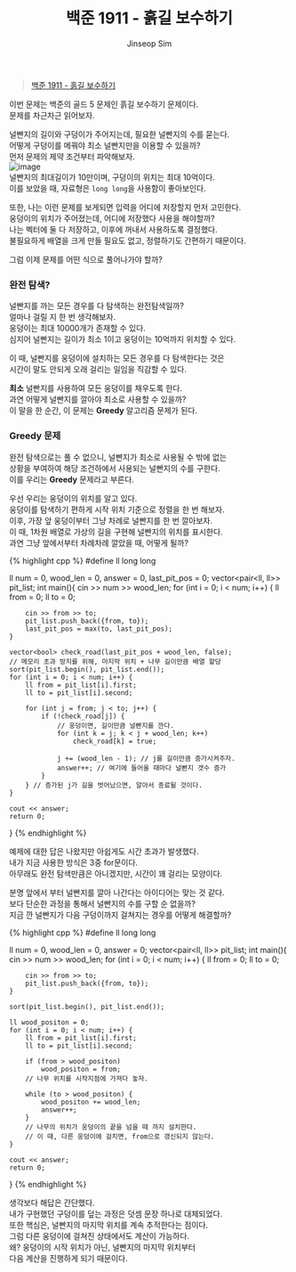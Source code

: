 ﻿---
layout: post
title: "백준 1911 - 흙길 보수하기"
categories: Baekjoon
tags: [cpp]
author:
  - Jinseop Sim
---
> [백준 1911 - 흙길 보수하기](https://www.acmicpc.net/problem/1911)  

이번 문제는 백준의 골드 5 문제인 흙길 보수하기 문제이다.  
문제를 차근차근 읽어보자.  

널빤지의 길이와 구덩이가 주어지는데, 필요한 널빤지의 수를 묻는다.  
어떻게 구덩이를 메꿔야 최소 널빤지만을 이용할 수 있을까?  
먼저 문제의 제약 조건부터 파악해보자.  
![image](https://github.com/Jinseop-Sim/Jinseop-Sim.github.io/assets/71700079/3e87dc91-ee31-4f4b-8cfa-abe7b72c0859)  
널빤지의 최대길이가 10만이며, 구덩이의 위치는 최대 10억이다.  
이를 보았을 때, 자료형은 ```long long```을 사용함이 좋아보인다.  

또한, 나는 이런 문제를 보게되면 입력을 어디에 저장할지 먼저 고민한다.  
웅덩이의 위치가 주어졌는데, 어디에 저장했다 사용을 해야할까?  
나는 벡터에 둘 다 저장하고, 이후에 꺼내서 사용하도록 결정했다.  
불필요하게 배열을 크게 만들 필요도 없고, 정렬하기도 간편하기 때문이다.  

그럼 이제 문제를 어떤 식으로 풀어나가야 할까?  

### 완전 탐색?
널빤지를 까는 모든 경우를 다 탐색하는 완전탐색일까?  
얼마나 걸릴 지 한 번 생각해보자.  
웅덩이는 최대 10000개가 존재할 수 있다.  
심지어 널빤지는 길이가 최소 1이고 웅덩이는 10억까지 위치할 수 있다.  

이 때, 널빤지를 웅덩이에 설치하는 모든 경우를 다 탐색한다는 것은  
시간이 말도 안되게 오래 걸리는 일임을 직감할 수 있다.  

__최소__ 널빤지를 사용하여 모든 웅덩이를 채우도록 한다.  
과연 어떻게 널빤지를 깔아야 최소로 사용할 수 있을까?  
이 말을 한 순간, 이 문제는 __Greedy__ 알고리즘 문제가 된다.  

### Greedy 문제
완전 탐색으로는 풀 수 없으니, 널빤지가 최소로 사용될 수 밖에 없는  
상황을 부여하여 해당 조건하에서 사용되는 널빤지의 수를 구한다.  
이를 우리는 __Greedy__ 문제라고 부른다.  

우선 우리는 웅덩이의 위치를 알고 있다.  
웅덩이를 탐색하기 편하게 시작 위치 기준으로 정렬을 한 번 해보자.  
이후, 가장 앞 웅덩이부터 그냥 차례로 널빤지를 한 번 깔아보자.  
이 때, 1차원 배열로 가상의 길을 구현해 널빤지의 위치를 표시한다.  
과연 그냥 앞에서부터 차례차례 깔았을 때, 어떻게 될까?  

{% highlight cpp %}
#define ll long long

ll num = 0, wood_len = 0, answer = 0, last_pit_pos = 0;
vector<pair<ll, ll>> pit_list;
int main(){
    cin >> num >> wood_len;
    for (int i = 0; i < num; i++) {
        ll from = 0;
        ll to = 0;

        cin >> from >> to;
        pit_list.push_back({from, to});
        last_pit_pos = max(to, last_pit_pos);
    }

    vector<bool> check_road(last_pit_pos + wood_len, false);
    // 메모리 초과 방지를 위해, 마지막 위치 + 나무 길이만큼 배열 할당
    sort(pit_list.begin(), pit_list.end());
    for (int i = 0; i < num; i++) {
        ll from = pit_list[i].first;
        ll to = pit_list[i].second;

        for (int j = from; j < to; j++) {
            if (!check_road[j]) {
                // 웅덩이면, 길이만큼 널빤지를 깐다.
                for (int k = j; k < j + wood_len; k++)
                    check_road[k] = true;

                j += (wood_len - 1); // j를 길이만큼 증가시켜주자.
                answer++; // 여기에 들어올 때마다 널빤지 갯수 증가
            }
        } // 증가된 j가 길을 벗어났으면, 알아서 종료될 것이다.
    }

    cout << answer;
    return 0;
}
{% endhighlight %}

예제에 대한 답은 나왔지만 아쉽게도 시간 초과가 발생했다.  
내가 지금 사용한 방식은 3중 for문이다.  
아무래도 완전 탐색만큼은 아니겠지만, 시간이 꽤 걸리는 모양이다.  

분명 앞에서 부터 널빤지를 깔아 나간다는 아이디어는 맞는 것 같다.  
보다 단순한 과정을 통해서 널빤지의 수를 구할 순 없을까?  
지금 깐 널빤지가 다음 구덩이까지 걸쳐지는 경우를 어떻게 해결할까?  

{% highlight cpp %}
#define ll long long

ll num = 0, wood_len = 0, answer = 0;
vector<pair<ll, ll>> pit_list;
int main(){
    cin >> num >> wood_len;
    for (int i = 0; i < num; i++) {
        ll from = 0;
        ll to = 0;

        cin >> from >> to;
        pit_list.push_back({from, to});
    }

    sort(pit_list.begin(), pit_list.end());

    ll wood_positon = 0;
    for (int i = 0; i < num; i++) {
        ll from = pit_list[i].first;
        ll to = pit_list[i].second;

        if (from > wood_positon)
            wood_positon = from;
        // 나무 위치를 시작지점에 가져다 놓자.

        while (to > wood_positon) {
            wood_positon += wood_len;
            answer++;
        }
        // 나무의 위치가 웅덩이의 끝을 넘을 때 까지 설치한다.
        // 이 때, 다른 웅덩이에 걸치면, from으로 갱신되지 않는다.
    }

    cout << answer;
    return 0;
}
{% endhighlight %}  

생각보다 해답은 간단했다.  
내가 구현했던 구덩이를 덮는 과정은 덧셈 문장 하나로 대체되었다.  
또한 핵심은, 널빤지의 마지막 위치를 계속 추적한다는 점이다.  
그럼 다른 웅덩이에 걸쳐진 상태에서도 계산이 가능하다.  
왜? 웅덩이의 시작 위치가 아닌, 널빤지의 마지막 위치부터  
다음 계산을 진행하게 되기 때문이다.  
